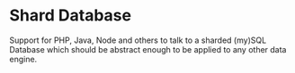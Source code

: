 Shard Database
=====

Support for PHP, Java, Node and others to talk to a sharded (my)SQL Database which should be abstract enough to be applied to any other data engine.
